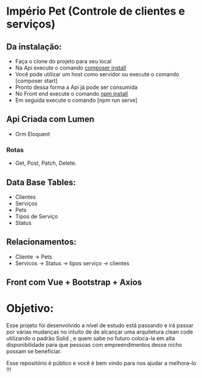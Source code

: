 # Império Pet (Controle de clientes e serviços)

## Da instalação:
- Faça o clone do projeto para seu local
- Na Api execute o comando [composer install](https://getcomposer.org/download/)
- Você pode utilizar um host como servidor ou execute o comando [composer start]
- Pronto dessa forma a Api já pode ser consumida 
- No Front end execute o comando [npm install](https://nodejs.org/en/download/)
- Em seguida execute o comando [npm run serve]

## Api Criada com Lumen 
- Orm Eloquent
### Rotas
- Get, Post, Patch, Delete.
## Data Base Tables:
- Clientes
- Serviços
- Pets
- Tipos de Serviço
- Status 

## Relacionamentos:

- Cliente -> Pets
- Servicos -> Status -> tipos serviço -> clientes

## Front com Vue + Bootstrap + Axios

# Objetivo:

Esse projeto foi desenvolvido a nível de estudo está passando e irá passar por várias mudanças
no intuito de de alcançar uma arquitetura clean code utilizando o padrão Solid , e quem sabe no 
futuro coloca-la em alta disponibilidade para que pessoas com empreendimentos desse nicho possam
se beneficiar.

Esse repositório é público e você é bem vindo para nos ajudar a melhora-lo !!!
